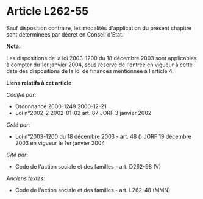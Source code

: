 # Article L262-55

Sauf disposition contraire, les modalités d'application du présent chapitre sont déterminées par décret en Conseil d'Etat.

**Nota:**

Les dispositions de la loi 2003-1200 du 18 décembre 2003 sont applicables à compter du 1er janvier 2004, sous réserve de
l'entrée en vigueur à cette date des dispositions de la loi de finances mentionnée à l'article 4.

**Liens relatifs à cet article**

_Codifié par_:

  - Ordonnance 2000-1249 2000-12-21
  - Loi n°2002-2 2002-01-02 art. 87 JORF 3 janvier 2002

_Créé par_:

  - Loi n°2003-1200 du 18 décembre 2003 - art. 48 () JORF 19 décembre 2003 en vigueur le 1er janvier 2004

_Cité par_:

  - Code de l'action sociale et des familles - art. D262-98 (V)

_Anciens textes_:

  - Code de l'action sociale et des familles - art. L262-48 (MMN)
